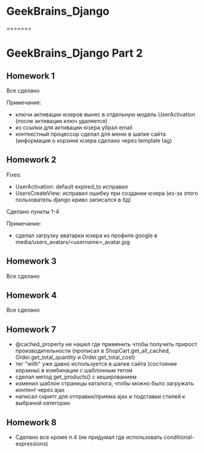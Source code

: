 # GeekBrains_Django
=======
# GeekBrains_Django Part 2

## Homework 1
Все сделано

Примечание:
- ключи активации юзеров вынес в отдельную модель UserActivation 
  (после активации ключ удаляется)
- из ссылки для активации юзера убрал email
- контекстный процессор сделал для меню в шапке сайта
  (информация о корзине юзера сделано через template tag)
  
## Homework 2
Fixes:
- UserActivation: default expired_to исправил
- UsersCreateView: исправил ошибку при создании юзера (из-за этого пользователь django криво записался в бд)

Сделано пункты 1-4

Примечание:
- сделал загрузку аватарки юзера из профиля google в media/users_avatars/\<username>_avatar.jpg

## Homework 3
Все сделано

## Homework 4
Все сделано

## Homework 7
- @cached_property не нашел где применить чтобы получить прирост производительности
(прописал в ShopCart.get_all_cached, Order.get_total_quantity и Order.get_total_cost)
- тег "with" уже давно используется в шапке сайта (состояние корзины) в комбинации с шаблонным тегом
- сделал метод get_products() с кешированием
- изменил шаблон страницы каталога, чтобы можно было загружать контент через ajax
- написал скрипт для отправки/приема ajax и подставки стилей к выбраной категории

## Homework 8
- Сделано все кроме п.4 (не придумал где использовать conditional-expressions)
